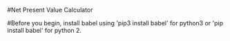 #Net Present Value Calculator


#Before you begin, install babel using 'pip3 install babel' for python3 or 'pip install babel' for python 2.
